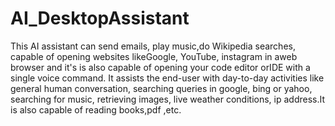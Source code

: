 # AI_DesktopAssistant
This AI assistant can send emails, play music,do Wikipedia searches, capable of opening websites likeGoogle, YouTube, instagram in aweb browser and it's is also capable of opening your code editor orIDE with a single voice command. It assists the end-user with day-to-day activities like general human conversation, searching queries in google, bing or yahoo,
searching for music, retrieving images, live weather conditions, ip address.It is also capable of reading books,pdf ,etc.
